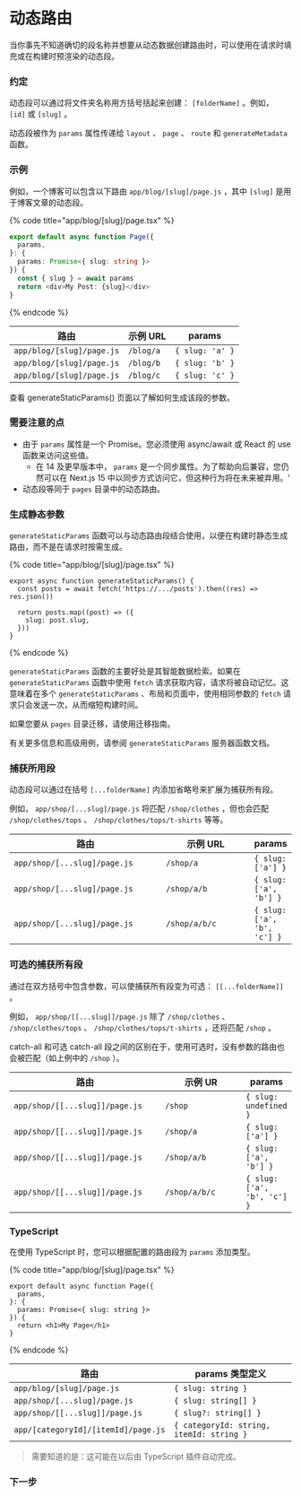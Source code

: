 # 动态路由

当你事先不知道确切的段名称并想要从动态数据创建路由时，可以使用在请求时填充或在构建时预渲染的动态段。

### 约定

动态段可以通过将文件夹名称用方括号括起来创建： `[folderName]` 。例如， `[id]` 或 `[slug]` 。

动态段被作为 `params` 属性传递给 `layout` 、 `page` 、 `route` 和 `generateMetadata` 函数。

### 示例

例如，一个博客可以包含以下路由 `app/blog/[slug]/page.js` ，其中 `[slug]` 是用于博客文章的动态段。

{% code title="app/blog/[slug]/page.tsx" %}
```typescript
export default async function Page({
  params,
}: {
  params: Promise<{ slug: string }>
}) {
  const { slug } = await params
  return <div>My Post: {slug}</div>
}
```
{% endcode %}

| 路由                        | 示例 URL    | params          |
| ------------------------- | --------- | --------------- |
| `app/blog/[slug]/page.js` | `/blog/a` | `{ slug: 'a' }` |
| `app/blog/[slug]/page.js` | `/blog/b` | `{ slug: 'b' }` |
| `app/blog/[slug]/page.js` | `/blog/c` | `{ slug: 'c' }` |

查看 generateStaticParams() 页面以了解如何生成该段的参数。

### 需要注意的点

* 由于 `params` 属性是一个 Promise。您必须使用 async/await 或 React 的 use 函数来访问这些值。
  * 在 14 及更早版本中， `params` 是一个同步属性。为了帮助向后兼容，您仍然可以在 Next.js 15 中以同步方式访问它，但这种行为将在未来被弃用。‘
* 动态段等同于 `pages` 目录中的动态路由。

### 生成静态参数

`generateStaticParams` 函数可以与动态路由段结合使用，以便在构建时静态生成路由，而不是在请求时按需生成。

{% code title="app/blog/[slug]/page.tsx" %}
```tsx
export async function generateStaticParams() {
  const posts = await fetch('https://.../posts').then((res) => res.json())
 
  return posts.map((post) => ({
    slug: post.slug,
  }))
}
```
{% endcode %}

`generateStaticParams` 函数的主要好处是其智能数据检索。如果在 `generateStaticParams` 函数中使用 `fetch` 请求获取内容，请求将被自动记忆。这意味着在多个 `generateStaticParams` 、布局和页面中，使用相同参数的 `fetch` 请求只会发送一次，从而缩短构建时间。

如果您要从 `pages` 目录迁移，请使用迁移指南。

有关更多信息和高级用例，请参阅 `generateStaticParams` 服务器函数文档。

### 捕获所用段

动态段可以通过在括号 `[...folderName]` 内添加省略号来扩展为捕获所有段。

例如， `app/shop/[...slug]/page.js` 将匹配 `/shop/clothes` ，但也会匹配 `/shop/clothes/tops` 、 `/shop/clothes/tops/t-shirts` 等等。

<table><thead><tr><th width="274.84765625">路由</th><th width="164.7265625">示例 URL</th><th>params</th></tr></thead><tbody><tr><td><code>app/shop/[...slug]/page.js</code></td><td><code>/shop/a</code></td><td><code>{ slug: ['a'] }</code></td></tr><tr><td><code>app/shop/[...slug]/page.js</code></td><td><code>/shop/a/b</code></td><td><code>{ slug: ['a', 'b'] }</code></td></tr><tr><td><code>app/shop/[...slug]/page.js</code></td><td><code>/shop/a/b/c</code></td><td><code>{ slug: ['a', 'b', 'c'] }</code></td></tr></tbody></table>

### 可选的捕获所有段

通过在双方括号中包含参数，可以使捕获所有段变为可选： `[[...folderName]]` 。

例如， `app/shop/[[...slug]]/page.js` 除了 `/shop/clothes` 、 `/shop/clothes/tops` 、 `/shop/clothes/tops/t-shirts` ，还将匹配 `/shop` 。

catch-all 和可选 catch-all 段之间的区别在于，使用可选时，没有参数的路由也会被匹配（如上例中的 `/shop` ）。

<table><thead><tr><th width="284.80859375">路由</th><th width="176.44140625">示例 UR</th><th>params</th></tr></thead><tbody><tr><td><code>app/shop/[[...slug]]/page.js</code></td><td><code>/shop</code></td><td><code>{ slug: undefined }</code></td></tr><tr><td><code>app/shop/[[...slug]]/page.js</code></td><td><code>/shop/a</code></td><td><code>{ slug: ['a'] }</code></td></tr><tr><td><code>app/shop/[[...slug]]/page.js</code></td><td><code>/shop/a/b</code></td><td><code>{ slug: ['a', 'b'] }</code></td></tr><tr><td><code>app/shop/[[...slug]]/page.js</code></td><td><code>/shop/a/b/c</code></td><td><code>{ slug: ['a', 'b', 'c'] }</code></td></tr></tbody></table>

### TypeScript

在使用 TypeScript 时，您可以根据配置的路由段为 `params` 添加类型。

{% code title="app/blog/[slug]/page.tsx" %}
```tsx
export default async function Page({
  params,
}: {
  params: Promise<{ slug: string }>
}) {
  return <h1>My Page</h1>
}
```
{% endcode %}

| 路由                                  |  params 类型定义                             |
| ----------------------------------- | ---------------------------------------- |
| `app/blog/[slug]/page.js`           | `{ slug: string }`                       |
| `app/shop/[...slug]/page.js`        | `{ slug: string[] }`                     |
| `app/shop/[[...slug]]/page.js`      | `{ slug?: string[] }`                    |
| `app/[categoryId]/[itemId]/page.js` | `{ categoryId: string, itemId: string }` |

> 需要知道的是：这可能在以后由 TypeScript 插件自动完成。

### 下一步

